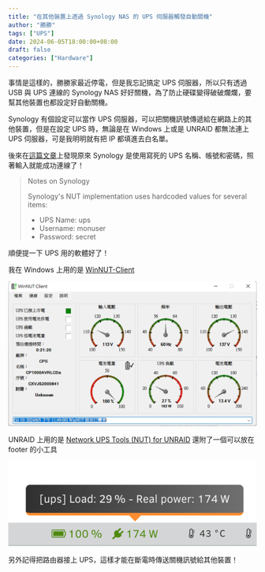 ```yaml
---
title: "在其他裝置上透過 Synology NAS 的 UPS 伺服器觸發自動關機"
author: "勝勝"
tags: ["UPS"]
date: 2024-06-05T18:00:00+08:00
draft: false
categories: ["Hardware"]
---
```


事情是這樣的，勝勝家最近停電，但是我忘記搞定 UPS 伺服器，所以只有透過 USB 與 UPS 連線的 Synology NAS 好好關機，為了防止硬碟變得破破爛爛，要幫其他裝置也都設定好自動關機。

Synology 有個設定可以當作 UPS 伺服器，可以把關機訊號傳遞給在網路上的其他裝置，但是在設定 UPS 時，無論是在 Windows 上或是 UNRAID 都無法連上 UPS 伺服器，可是我明明就有把 IP 都填進去白名單。

後來在[這篇文章](https://forum.netgate.com/topic/183961/nut-package-2-8-1-and-above/3?lang=zh-TW)上發現原來 Synology 是使用寫死的 UPS 名稱、帳號和密碼，照著輸入就能成功連線了！

> Notes on Synology
>
> Synology's NUT implementation uses hardcoded values for several items:
>
> - UPS Name: ups
> - Username: monuser
> - Password: secret

順便提一下 UPS 用的軟體好了！

我在 Windows 上用的是 [WinNUT-Client](https://github.com/nutdotnet/WinNUT-Client/releases)

![](/img/SCR-20240606-baiw.png)

UNRAID 上用的是 [Network UPS Tools (NUT) for UNRAID](https://forums.unraid.net/topic/60217-plugin-nut-v2-network-ups-tools/) 還附了一個可以放在 footer 的小工具

![](/img/SCR-20240606-baog.png)

另外記得把路由器接上 UPS，這樣才能在斷電時傳送關機訊號給其他裝置！
